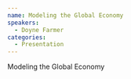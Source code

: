 ```yaml
--- 
name: Modeling the Global Economy
speakers: 
  - Doyne Farmer
categories:
  - Presentation
---
```


Modeling the Global Economy